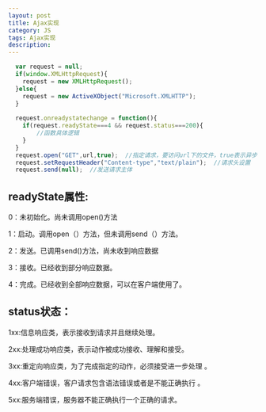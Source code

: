 ```yaml
---
layout: post
title: Ajax实现
category: JS
tags: Ajax实现
description: 
---
```


```js
  var request = null;
  if(window.XMLHttpRequest){
    request = new XMLHttpRequest();
  }else{
    request = new ActiveXObject("Microsoft.XMLHTTP");
  }
  
  request.onreadystatechange = function(){
    if(request.readyState===4 && request.status===200){
        //函数具体逻辑
    }
  }
  request.open("GET",url,true);  //指定请求，要访问url下的文件，true表示异步请求
  request.setRequestHeader("Content-type","text/plain");  //请求头设置
  request.send(null);  //发送请求主体

```

## readyState属性:
0：未初始化。尚未调用open()方法

1：启动。调用open（）方法，但未调用send（）方法。

2：发送。已调用send()方法，尚未收到响应数据

3：接收。已经收到部分响应数据。

4：完成。已经收到全部响应数据，可以在客户端使用了。

## status状态：
1xx:信息响应类，表示接收到请求并且继续处理。  

2xx:处理成功响应类，表示动作被成功接收、理解和接受。  

3xx:重定向响应类，为了完成指定的动作，必须接受进一步处理 。  

4xx:客户端错误，客户请求包含语法错误或者是不能正确执行 。

5xx:服务端错误，服务器不能正确执行一个正确的请求。

